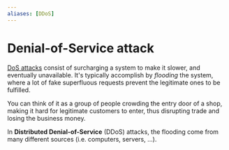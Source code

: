 ```yaml
---
aliases: [DDoS]
---
```


# Denial-of-Service attack

[DoS attacks](https://en.wikipedia.org/wiki/Denial-of-service_attack) consist of surcharging a system to make it slower, and eventually unavailable. It's typically accomplish by *flooding* the system, where a lot of fake superfluous requests prevent the legitimate ones to be fulfilled.

You can think of it as a group of people crowding the entry door of a shop, making it hard for legitimate customers to enter, thus disrupting trade and losing the business money.

In **Distributed Denial-of-Service** (DDoS) attacks, the flooding come from many different sources (i.e. computers, servers, …).